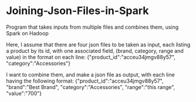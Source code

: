 # Joining-Json-Files-in-Spark
Program that takes inputs from multiple files and combines them, using Spark on Hadoop

Here, I assume that there are four json files to be taken as input, each listing a product by its id, with one associated field, (brand, category, range and value) in the format on each line: {"product_id":"acceu34jmgv88y57", "category":"Accessories"}

I want to combine them, and make a json file as output, with each line having the following format: {"product_id":"acceu34jmgv88y57", "brand":"Best Brand", "category":"Accessories", "range":"this range", "value":"700"}
